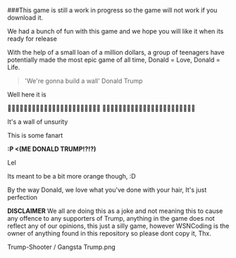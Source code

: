 ###This game is still a work in progress so the game will not work if you download it.

We had a bunch of fun with this game and we hope you will like it when its ready for release

With the help of a small loan of a million dollars, a group of teenagers have potentially
made the most epic game of all time, Donald = Love, Donald = Life.


> 'We're gonna build a wall'
>Donald Trump

Well here it is

𒿑𒿑𒿑𒿑𒿑𒿑𒿑𒿑𒿑𒿑𒿑𒿑𒿑𒿑𒿑𒿑𒿑𒿑𒿑𒿑𒿑𒿑𒿑
𒿑𒿑𒿑𒿑𒿑𒿑𒿑𒿑𒿑𒿑𒿑𒿑𒿑𒿑𒿑𒿑𒿑𒿑𒿑𒿑𒿑𒿑𒿑

It's a wall of unsurity

This is some fanart

**\:P <(ME DONALD TRUMP!?!?)**


Lel

Its meant to be a bit more orange though, :D

By the way Donald, we love what you've done with your hair, It's just perfection      
      
   **DISCLAIMER** 
   We all are doing this as a joke and not meaning this to cause any offence to
   any supporters of Trump, anything in the game does not reflect any 
   of our opinions, this just a silly game, however WSNCoding is the owner of anything
   found in this repository so please dont copy it, Thx.



Trump-Shooter / Gangsta Trump.png 
